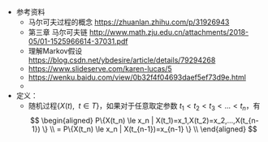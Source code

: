 * 参考资料
  *  马尔可夫过程的概念 https://zhuanlan.zhihu.com/p/31926943 
  *  第三章 马尔可夫链  http://www.math.zju.edu.cn/attachments/2018-05/01-1525966614-37031.pdf
  *  理解Markov假设
 https://blog.csdn.net/ybdesire/article/details/79294268
  * https://www.slideserve.com/karen-lucas/5
  * https://wenku.baidu.com/view/0b32f4f04693daef5ef73d9e.html
  * 
* 定义：
  * 随机过程$\{X(t), \enspace t \in T \}$，如果对于任意取定参数 $t_1 \lt t_2 \lt t_3 \lt ... \lt t_n$，有
  $$
    \begin{aligned}
    P\{X(t_n) \le x_n  | X(t_1)=x_1,X(t_2)=x_2,...,X(t_{n-1})  \} \\
    = P\{X(t_n) \le x_n | X(t_{n-1})=x_{n-1} \} \\
    \end{aligned}
  $$

